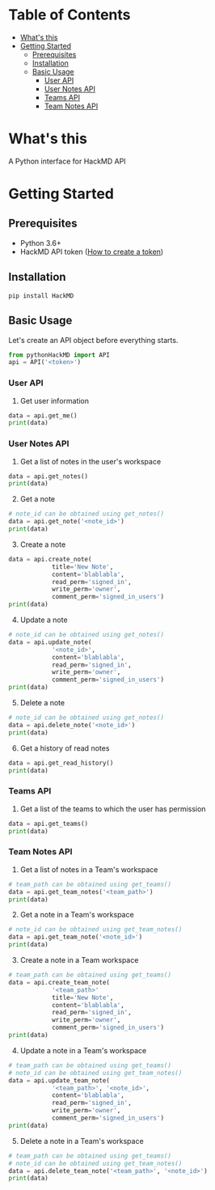 # Table of Contents
- [What's this](#whats-this)
- [Getting Started](#getting-started)
    - [Prerequisites](#prerequisites)
    - [Installation](#installation)
    - [Basic Usage](#bacis-usage)
        - [User API](#user-api)
        - [User Notes API](#user-notes-api)
        - [Teams API](#teams-api)
        - [Team Notes API](#team-notes-api)

# What's this

A Python interface for HackMD API

# Getting Started

## Prerequisites

- Python 3.6+
- HackMD API token ([How to create a token](https://hackmd.io/@hackmd-api/how-to-issue-an-api-token))

## Installation

```shell
pip install HackMD
```

## Basic Usage

Let's create an API object before everything starts.

```python
from pythonHackMD import API
api = API('<token>')
```

### User API

1. Get user information
```python
data = api.get_me()
print(data)
```

### User Notes API

1. Get a list of notes in the user's workspace
```python
data = api.get_notes()
print(data)
```

2. Get a note
```python
# note_id can be obtained using get_notes()
data = api.get_note('<note_id>')
print(data)
```

3. Create a note
```python
data = api.create_note(
            title='New Note',
            content='blablabla',
            read_perm='signed_in',
            write_perm='owner',
            comment_perm='signed_in_users')
print(data)
```

4. Update a note
```python
# note_id can be obtained using get_notes()
data = api.update_note(
            '<note_id>',
            content='blablabla',
            read_perm='signed_in',
            write_perm='owner',
            comment_perm='signed_in_users')
print(data)
```

5. Delete a note
```python
# note_id can be obtained using get_notes()
data = api.delete_note('<note_id>')
print(data)
```

6. Get a history of read notes
```python
data = api.get_read_history()
print(data)
```

### Teams API

1. Get a list of the teams to which the user has permission
```python
data = api.get_teams()
print(data)
```

### Team Notes API

1. Get a list of notes in a Team's workspace
```python
# team_path can be obtained using get_teams()
data = api.get_team_notes('<team_path>')
print(data)
```

2. Get a note in a Team's workspace
```python
# note_id can be obtained using get_team_notes()
data = api.get_team_note('<note_id>')
print(data)
```

3. Create a note in a Team workspace
```python
# team_path can be obtained using get_teams()
data = api.create_team_note(
            '<team_path>'
            title='New Note',
            content='blablabla',
            read_perm='signed_in',
            write_perm='owner',
            comment_perm='signed_in_users')
print(data)
```

4. Update a note in a Team's workspace
```python
# team_path can be obtained using get_teams()
# note_id can be obtained using get_team_notes()
data = api.update_team_note(
            '<team_path>', '<note_id>',
            content='blablabla',
            read_perm='signed_in',
            write_perm='owner',
            comment_perm='signed_in_users')
print(data)
```

5. Delete a note in a Team's workspace
```python
# team_path can be obtained using get_teams()
# note_id can be obtained using get_team_notes()
data = api.delete_team_note('<team_path>', '<note_id>')
print(data)
```
